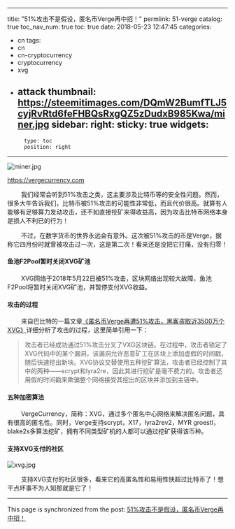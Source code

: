 
---
title: "51%攻击不是假设，匿名币Verge再中招！"
permlink: 51-verge
catalog: true
toc_nav_num: true
toc: true
date: 2018-05-23 12:47:45
categories:
- cn
tags:
- cn
- cn-cryptocurrency
- cryptocurrency
- xvg
- attack
thumbnail: https://steemitimages.com/DQmW2BumfTLJ5cyjRvRtd6feFHBQsRxgQZ5zDudxB985Kwa/miner.jpg
sidebar:
    right:
        sticky: true
widgets:
    -
        type: toc
        position: right
---


![miner.jpg](https://steemitimages.com/DQmW2BumfTLJ5cyjRvRtd6feFHBQsRxgQZ5zDudxB985Kwa/miner.jpg)

https://vergecurrency.com

&nbsp;&nbsp;&nbsp;&nbsp;&nbsp;&nbsp;&nbsp;&nbsp;我们经常会听到51%攻击之类，这主要涉及比特币等的安全性问题。然而，很多大牛告诉我们，比特币被51%攻击的可能性非常低，而且代价很高。就算有人能够有足够算力发动攻击，还不如直接挖矿来得收益高，因为攻击比特币网络本身是损人不利已的行为！

&nbsp;&nbsp;&nbsp;&nbsp;&nbsp;&nbsp;&nbsp;&nbsp;不过，在数字货币的世界永远会有意外。这次被51%攻击的币是Verge，据称它四月份时就曾被攻击过一次，这是第二次！看来还是没把它打痛，没有归零！

#### 鱼池F2Pool暂时关闭XVG矿池
&nbsp;&nbsp;&nbsp;&nbsp;&nbsp;&nbsp;&nbsp;&nbsp;XVG网络于2018年5月22日被51%攻击，区块网络出现较大故障，鱼池F2Pool将暂时关闭XVG矿池，并暂停支付XVG收益。

#### 攻击的过程
&nbsp;&nbsp;&nbsp;&nbsp;&nbsp;&nbsp;&nbsp;&nbsp;来自巴比特的一篇文章[《匿名币Verge再遭51%攻击，黑客盗取近3500万个XVG》](http://www.8btc.com/verge-51-attack-again)详细分析了攻击的过程，这里简单引用一下：
>攻击者已经成功通过51%攻击分叉了VXG区块链。在过程中，攻击者锁定了XVG代码中的某个漏洞，该漏洞允许恶意矿工在区块上添加虚假的时间戳，随后快速挖出新块。XVG协议交替使用五种挖矿算法，攻击者已经控制了其中的两种——scrypt和lyra2re，因此其进行挖矿是毫不费力的。攻击者还用假的时间戳来欺骗整个网络接受其挖出的区块并添加到主链中。

#### 五种加密算法
&nbsp;&nbsp;&nbsp;&nbsp;&nbsp;&nbsp;&nbsp;&nbsp;VergeCurrency，简称：XVG，通过多个匿名中心网络来解决匿名问题，具有很高的匿名性。同时，Verge支持scrypt，X17，lyra2rev2，MYR groestl，blake2s多算法挖矿，拥有不同类型矿机的人都可以通过挖矿获得该币种。

#### 支持XVG支付的社区
![xvg.jpg](https://steemitimages.com/DQmV9JfmqqnT98JjBGqjquYdeqHWwsPAfZ4fQkEYc32Xz2V/xvg.jpg)

&nbsp;&nbsp;&nbsp;&nbsp;&nbsp;&nbsp;&nbsp;&nbsp;支持XVG支付的社区很多，看来它的高匿名性和易用性快超过比特币了！想干点坏事不为人知那就是它了！

- - -

This page is synchronized from the post: [51%攻击不是假设，匿名币Verge再中招！](https://steemit.com/@lemooljiang/51-verge)
